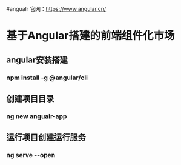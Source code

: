 #angualr 官网：https://www.angular.cn/
# 基于Angular搭建的前端组件化市场
## angular安装搭建
### npm install -g @angular/cli
## 创建项目目录
### ng new angualr-app
## 运行项目创建运行服务
### ng serve --open
